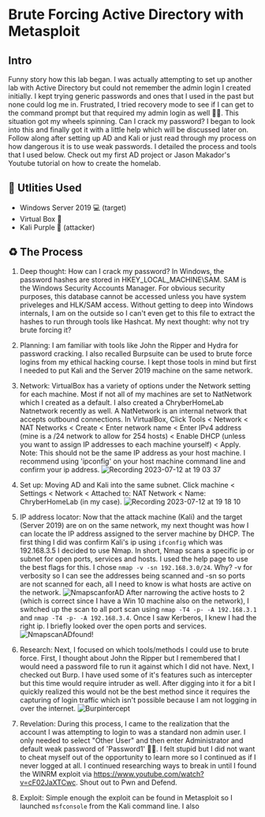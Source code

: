 <h1>Brute Forcing Active Directory with Metasploit</h1>

<h2>Intro</h2>
Funny story how this lab began. I was actually attempting to set up another lab with Active Directory but could not remember the admin login I created initially. I kept trying generic passwords and ones that I used in the past but none could log me in. Frustrated, I tried recovery mode to see if I can get to the command prompt but that required my admin login as well 🤦‍♂️. This situation got my wheels spinning. Can I crack my password? I began to look into this and finally got it with a little help which will be discussed later on. Follow along after setting up AD and Kali or just read through my process on how dangerous it is to use weak passwords. I detailed the process and tools that I used below. Check out my first AD project or Jason Makador's Youtube tutorial on how to create the homelab.

<h2>🔩 Utlities Used</h2>

- Windows Server 2019 💻 (target)
- Virtual Box 🧰
- Kali Purple 🐉 (attacker)

<h2>♻️ The Process</h2>

1. Deep thought: How can I crack my password? In Windows, the password hashes are stored in HKEY_LOCAL_MACHINE\SAM. SAM is the Windows Security Accounts Manager. For obvious security purposes, this database cannot be accessed unless you have system priveleges and HLK/SAM access. Without getting to deep into Windows internals, I am on the outside so I can't even get to this file to extract the hashes to run through tools like Hashcat. My next thought: why not try brute forcing it?

2. Planning: I am familiar with tools like John the Ripper and Hydra for password cracking. I also recalled Burpsuite can be used to brute force logins from my ethical hacking course. I kept those tools in mind but first I needed to put Kali and the Server 2019 machine on the same network.

3. Network: VirtualBox has a variety of options under the Network setting for each machine. Most if not all of my machines are set to NatNetwork which I created as a default. I also created a ChryberHomeLab Natnetwork recently as well. A NatNetwork is an internal network that accepts outbound connections. In VirtualBox, Click Tools < Network < NAT Networks < Create < Enter network name < Enter IPv4 address (mine is a /24 network to allow for 254 hosts) < Enable DHCP (unless you want to assign IP addresses to each machine yourself) < Apply. Note: This should not be the same IP address as your host machine. I recommend using 'ipconfig' on your host machine command line and confirm your ip address.
![Recording 2023-07-12 at 19 03 37](https://github.com/chryber/Brute-Forcing-Active-Directory-with-Metasploit/assets/121698544/4d721f81-3ecb-40ab-829e-e51567b27c16)

4. Set up: Moving AD and Kali into the same subnet. Click machine < Settings < Network < Attached to: NAT Network < Name: ChryberHomeLab (in my case).
![Recording 2023-07-12 at 19 18 10](https://github.com/chryber/Brute-Forcing-Active-Directory-with-Metasploit/assets/121698544/2c60faa1-3403-491a-b02f-88a9bfcf892f)

5. IP address locator: Now that the attack machine (Kali) and the target (Server 2019) are on on the same network, my next thought was how I can locate the IP address assigned to the server machine by DHCP. The first thing I did was confirm Kali's ip using `ifconfig` which was 192.168.3.5 I decided to use Nmap. In short, Nmap scans a specific ip or subnet for open ports, services and hosts. I used the help page to use the best flags for this. I chose `nmap -v -sn 192.168.3.0/24`. Why? -v for verbosity so I can see the addresses being scanned and -sn so ports are not scanned for each, all I need to know is what hosts are active on the network. 
![NmapscanforAD](https://github.com/chryber/Brute-Forcing-Active-Directory-with-Metasploit/assets/121698544/6a1490f9-e220-4b74-8ec1-4d9ddc5d4234)
After narrowing the active hosts to 2 (which is correct since I have a Win 10 machine also on the network), I switched up the scan to all port scan using `nmap -T4 -p- -A 192.168.3.1` and `nmap -T4 -p- -A 192.168.3.4`. Once I saw Kerberos, I knew I had the right ip. I briefly looked over the open ports and services.
![NmapscanADfound!](https://github.com/chryber/Brute-Forcing-Active-Directory-with-Metasploit/assets/121698544/ce54026d-2f26-4f2c-a2aa-24fdc51b54ac)

6. Research: Next, I focused on which tools/methods I could use to brute force. First, I thought about John the Ripper but I remembered that I would need a password file to run it against which I did not have. Next, I checked out Burp. I have used some of it's features such as intercepter but this time would require intruder as well. After digging into it for a bit I quickly realized this would not be the best method since it requires the capturing of login traffic which isn't possible because I am not logging in over the internet. 
![Burpintercept](https://github.com/chryber/Brute-Forcing-Active-Directory-with-Metasploit/assets/121698544/b24c4ca8-8956-4497-a2eb-7559e77ce97f)

7. Revelation: During this process, I came to the realization that the account I was attempting to login to was a standard non admin user. I only needed to select "Other User" and then enter Administrator and default weak password of 'Password1' 🤦‍♂️. I felt stupid but I did not want to cheat myself out of the opportunity to learn more so I continued as if I never logged at all. I continued researching ways to break in until I found the WINRM exploit via https://www.youtube.com/watch?v=cF02JaXTCwc. Shout out to Pwn and Defend.

8. Exploit: Simple enough the exploit can be found in Metasploit so I launched `msfconsole` from the Kali command line. I also 


